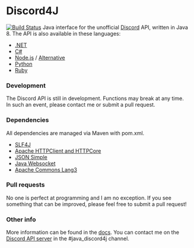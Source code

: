 # Discord4J  
[![Build Status](https://drone.io/github.com/austinv11/Discord4J/status.png)](https://drone.io/github.com/austinv11/Discord4J/latest)
Java interface for the unofficial [Discord](https://discordapp.com/) API, written in Java 8.
The API is also available in these languages:
* [.NET](https://github.com/RogueException/Discord.Net)
* [C#](https://github.com/Luigifan/DiscordSharp)
* [Node.js](https://github.com/discord-js/discord.js) / [Alternative](https://github.com/izy521/discord.io)
* [Python](https://github.com/Rapptz/discord.py)
* [Ruby](https://github.com/meew0/discordrb)

### Development
The Discord API is still in development. Functions may break at any time.  
In such an event, please contact me or submit a pull request.

### Dependencies
All dependencies are managed via Maven with pom.xml.

* [SLF4J](http://www.slf4j.org)
* [Apache HTTPClient and HTTPCore](https://hc.apache.org/)
* [JSON Simple](https://github.com/fangyidong/json-simple)
* [Java Websocket](https://github.com/TooTallNate/Java-WebSocket)
* [Apache Commons Lang3](https://commons.apache.org/proper/commons-lang/)


### Pull requests
No one is perfect at programming and I am no exception. If you see something that can be improved, please feel free to submit a pull request! 

### Other info
More information can be found in the [docs](https://github.com/DiscordAPI/docs). 
You can contact me on the [Discord API server](https://discord.gg/0SBTUU1wZTU7PCok) in the #java_discord4j channel.
